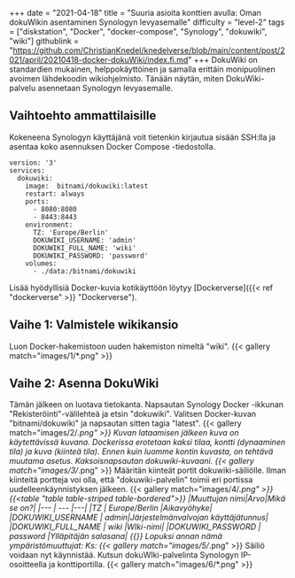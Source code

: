 +++
date = "2021-04-18"
title = "Suuria asioita konttien avulla: Oman dokuWikin asentaminen Synologyn levyasemalle"
difficulty = "level-2"
tags = ["diskstation", "Docker", "docker-compose", "Synology", "dokuwiki", "wiki"]
githublink = "https://github.com/ChristianKnedel/knedelverse/blob/main/content/post/2021/april/20210418-docker-dokuWiki/index.fi.md"
+++
DokuWiki on standardien mukainen, helppokäyttöinen ja samalla erittäin monipuolinen avoimen lähdekoodin wikiohjelmisto. Tänään näytän, miten DokuWiki-palvelu asennetaan Synologyn levyasemalle.
## Vaihtoehto ammattilaisille
Kokeneena Synologyn käyttäjänä voit tietenkin kirjautua sisään SSH:lla ja asentaa koko asennuksen Docker Compose -tiedostolla.
```
version: '3'
services:
  dokuwiki:
    image:  bitnami/dokuwiki:latest
    restart: always
    ports:
      - 8080:8080
      - 8443:8443
    environment:
      TZ: 'Europe/Berlin'
      DOKUWIKI_USERNAME: 'admin'
      DOKUWIKI_FULL_NAME: 'wiki'
      DOKUWIKI_PASSWORD: 'password'
    volumes:
      - ./data:/bitnami/dokuwiki

```
Lisää hyödyllisiä Docker-kuvia kotikäyttöön löytyy [Dockerverse]({{< ref "dockerverse" >}} "Dockerverse").
## Vaihe 1: Valmistele wikikansio
Luon Docker-hakemistoon uuden hakemiston nimeltä "wiki".
{{< gallery match="images/1/*.png" >}}

## Vaihe 2: Asenna DokuWiki
Tämän jälkeen on luotava tietokanta. Napsautan Synology Docker -ikkunan "Rekisteröinti"-välilehteä ja etsin "dokuwiki". Valitsen Docker-kuvan "bitnami/dokuwiki" ja napsautan sitten tagia "latest".
{{< gallery match="images/2/*.png" >}}
Kuvan lataamisen jälkeen kuva on käytettävissä kuvana. Dockerissa erotetaan kaksi tilaa, kontti (dynaaminen tila) ja kuva (kiinteä tila). Ennen kuin luomme kontin kuvasta, on tehtävä muutama asetus. Kaksoisnapsautan dokuwiki-kuvaani.
{{< gallery match="images/3/*.png" >}}
Määritän kiinteät portit dokuwiki-säiliölle. Ilman kiinteitä portteja voi olla, että "dokuwiki-palvelin" toimii eri portissa uudelleenkäynnistyksen jälkeen.
{{< gallery match="images/4/*.png" >}}
{{<table "table table-striped table-bordered">}}
|Muuttujan nimi|Arvo|Mikä se on?|
|--- | --- |---|
|TZ	| Europe/Berlin	|Aikavyöhyke|
|DOKUWIKI_USERNAME	| admin|Järjestelmänvalvojan käyttäjätunnus|
|DOKUWIKI_FULL_NAME |	wiki	|WIki-nimi|
|DOKUWIKI_PASSWORD	| password	|Ylläpitäjän salasana|
{{</table>}}
Lopuksi annan nämä ympäristömuuttujat: Ks:
{{< gallery match="images/5/*.png" >}}
Säiliö voidaan nyt käynnistää. Kutsun dokuWIki-palvelinta Synologyn IP-osoitteella ja konttiportilla.
{{< gallery match="images/6/*.png" >}}
